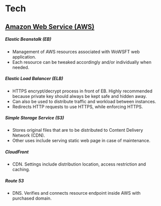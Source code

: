 # Tech
## [Amazon Web Service (AWS)](https://aws.amazon.com/)
##### Elastic Beanstalk (EB)
* Management of AWS resources associated with WoWSFT web application.
* Each resource can be tweaked accordingly and/or individually when needed.

##### Elastic Load Balancer (ELB)
* HTTPS encrypt/decrypt process in front of EB. Highly recommended because private key should always be kept safe and hidden away.
* Can also be used to distribute traffic and workload between instances.
* Redirects HTTP requests to use HTTPS, while enforcing HTTPS.

##### Simple Storage Service (S3)
* Stores original files that are to be distributed to Content Delivery Network (CDN).
* Other uses include serving static web page in case of maintenance.

##### CloudFront
* CDN. Settings include distribution location, access restriction and caching.

##### Route 53
* DNS. Verifies and connects resource endpoint inside AWS with purchased domain.